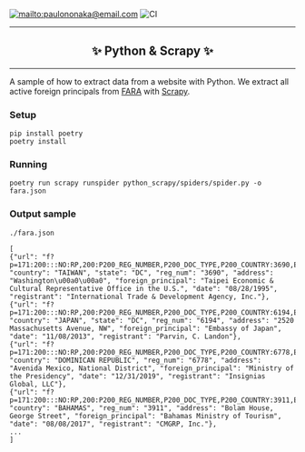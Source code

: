 [![mailto:paulononaka@email.com](https://img.shields.io/badge/contact-@paulononaka-blue.svg?style=flat)](mailto:paulononaka@email.com)
![CI](https://github.com/paulononaka/python-scrapy/workflows/CI/badge.svg)

<hr />
<h2 align="center">
  ✨ Python & Scrapy ✨
</h2>
<hr />

A sample of how to extract data from a website with Python. We extract all active foreign principals from [FARA](https://www.fara.gov/quick-search.html) with [Scrapy](https://scrapy.org).

### Setup

```
pip install poetry
poetry install
```

### Running

```
poetry run scrapy runspider python_scrapy/spiders/spider.py -o fara.json
```

### Output sample

`./fara.json`

```
[
{"url": "f?p=171:200:::NO:RP,200:P200_REG_NUMBER,P200_DOC_TYPE,P200_COUNTRY:3690,Exhibit%20AB,TAIWAN", "country": "TAIWAN", "state": "DC", "reg_num": "3690", "address": "Washington\u00a0\u00a0", "foreign_principal": "Taipei Economic & Cultural Representative Office in the U.S.", "date": "08/28/1995", "registrant": "International Trade & Development Agency, Inc."},
{"url": "f?p=171:200:::NO:RP,200:P200_REG_NUMBER,P200_DOC_TYPE,P200_COUNTRY:6194,Exhibit%20AB,JAPAN", "country": "JAPAN", "state": "DC", "reg_num": "6194", "address": "2520 Massachusetts Avenue, NW", "foreign_principal": "Embassy of Japan", "date": "11/08/2013", "registrant": "Parvin, C. Landon"},
{"url": "f?p=171:200:::NO:RP,200:P200_REG_NUMBER,P200_DOC_TYPE,P200_COUNTRY:6778,Exhibit%20AB,DOMINICAN%20REPUBLIC", "country": "DOMINICAN REPUBLIC", "reg_num": "6778", "address": "Avenida Mexico, National District", "foreign_principal": "Ministry of the Presidency", "date": "12/31/2019", "registrant": "Insignias Global, LLC"},
{"url": "f?p=171:200:::NO:RP,200:P200_REG_NUMBER,P200_DOC_TYPE,P200_COUNTRY:3911,Exhibit%20AB,BAHAMAS", "country": "BAHAMAS", "reg_num": "3911", "address": "Bolam House, George Street", "foreign_principal": "Bahamas Ministry of Tourism", "date": "08/08/2017", "registrant": "CMGRP, Inc."},
...
]
```
